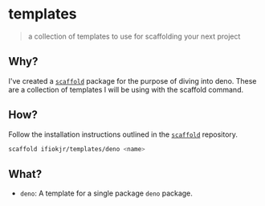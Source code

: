 # templates

> a collection of templates to use for scaffolding your next project

## Why?

I've created a [`scaffold`](https://github.com/ifiokjr/scaffold) package for the purpose of diving into deno. These are a collection of templates I will be using with the scaffold command.

## How?

Follow the installation instructions outlined in the [`scaffold`](https://github.com/ifiokjr/scaffold) repository.

```bash
scaffold ifiokjr/templates/deno <name>
```

## What?

- `deno`: A template for a single package `deno` package.
